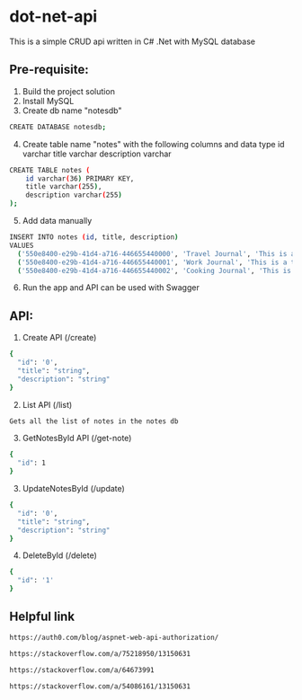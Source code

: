 # dot-net-api

This is a simple CRUD api written in C# .Net with MySQL database

## Pre-requisite:
1. Build the project solution
2. Install MySQL
3. Create db name "notesdb"

```bash
CREATE DATABASE notesdb;
```

4. Create table name "notes" with the following columns and data type
    id              varchar
    title           varchar
    description     varchar

```bash
CREATE TABLE notes (
    id varchar(36) PRIMARY KEY,
    title varchar(255),
    description varchar(255)
);
```

5. Add data manually

```bash
INSERT INTO notes (id, title, description)
VALUES
  ('550e8400-e29b-41d4-a716-446655440000', 'Travel Journal', 'This is a test Journal notes'),
  ('550e8400-e29b-41d4-a716-446655440001', 'Work Journal', 'This is a test work Journal notes'),
  ('550e8400-e29b-41d4-a716-446655440002', 'Cooking Journal', 'This is a test Cooking Journal notes');
```

6. Run the app and API can be used with Swagger
    

## API:

1. Create API (/create)
```bash
{
  "id": '0',
  "title": "string",
  "description": "string"
}
```

2. List API (/list)
```bash
Gets all the list of notes in the notes db
```

3. GetNotesById API (/get-note)
```bash
{
  "id": 1
}
```

3. UpdateNotesById (/update)
```bash
{
  "id": '0',
  "title": "string",
  "description": "string"
}
```

4. DeleteById (/delete)
```bash
{
  "id": '1'
}
```

## Helpful link
```bash
https://auth0.com/blog/aspnet-web-api-authorization/

https://stackoverflow.com/a/75218950/13150631

https://stackoverflow.com/a/64673991

https://stackoverflow.com/a/54086161/13150631
```
